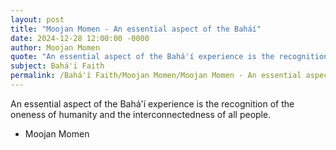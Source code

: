 ```yaml
---
layout: post
title: "Moojan Momen - An essential aspect of the Baháí"
date: 2024-12-28 12:00:00 -0000
author: Moojan Momen
quote: "An essential aspect of the Bahá'í experience is the recognition of the oneness of humanity and the interconnectedness of all people."
subject: Bahá'í Faith
permalink: /Bahá'í Faith/Moojan Momen/Moojan Momen - An essential aspect of the Baháí
---
```


An essential aspect of the Bahá'í experience is the recognition of the oneness of humanity and the interconnectedness of all people.

- Moojan Momen
